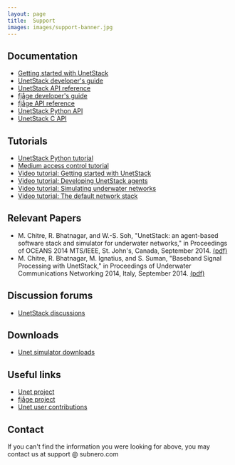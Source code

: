 ```yaml
---
layout: page
title:  Support
images: images/support-banner.jpg
---
```


## Documentation

- [Getting started with UnetStack](https://www.unetstack.net/quickstart.html)
- [UnetStack developer's guide](https://www.unetstack.net/devguide.html)
- [UnetStack API reference](https://www.unetstack.net/javadoc/index.html)
- [fjåge developer's guide](http://org-arl.github.io/fjage/doc/html)
- [fjåge API reference](http://org-arl.github.io/fjage/javadoc)
- [UnetStack Python API](https://github.com/org-arl/unet-contrib/tree/master/contrib/Unet-Python-API)
- [UnetStack C API](https://github.com/org-arl/unet-contrib/tree/master/contrib/Unet-C-API)

## Tutorials

- [UnetStack Python tutorial](https://www.unetstack.net/_static/python-gateway-tutorial.html)
- [Medium access control tutorial](https://www.unetstack.net/mac.html)
- [Video tutorial: Getting started with UnetStack](http://www.youtube.com/watch?v=0EVlYz10lao)
- [Video tutorial: Developing UnetStack agents](http://www.youtube.com/watch?v=dprJPdrf_m8)
- [Video tutorial: Simulating underwater networks](http://www.youtube.com/watch?v=ybVWh2Yaw8w)
- [Video tutorial: The default network stack](http://www.youtube.com/watch?v=OFBXgebl8Nc)

## Relevant Papers

- M. Chitre, R. Bhatnagar, and W.-S. Soh, "UnetStack: an agent-based software stack and simulator for underwater networks," in Proceedings of OCEANS 2014 MTS/IEEE, St. John's, Canada, September 2014. [(pdf)](https://arl.nus.edu.sg/twiki6/pub/ARL/BibEntries/Oceans14unetstack.pdf)
- M. Chitre, R. Bhatnagar, M. Ignatius, and S. Suman, "Baseband Signal Processing with UnetStack," in Proceedings of Underwater Communications Networking 2014, Italy, September 2014. [(pdf)](http://arl.nus.edu.sg/twiki6/pub/ARL/BibEntries/sdmodem.pdf)

## Discussion forums

- [UnetStack discussions](https://stackoverflow.com/questions/tagged/unetstack)

## Downloads

- [Unet simulator downloads](https://www.unetstack.net/downloads.html)

## Useful links

- [Unet project](https://www.unetstack.net/)
- [fjåge project](https://github.com/org-arl/fjage)
- [Unet user contributions](https://github.com/org-arl/unet-contrib)

## Contact

If you can't find the information you were looking for above, you may contact us at support @ subnero.com
